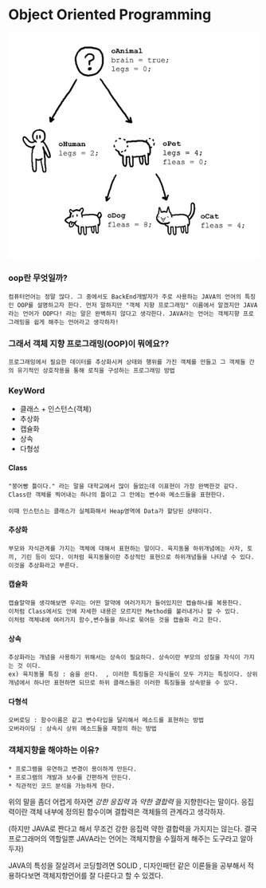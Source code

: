 # Object Oriented Programming
![](2021-01-02-02-58-16.png)

### oop란 무엇일까?
```
컴퓨터언어는 정말 많다. 그 중에서도 BackEnd개발자가 주로 사용하는 JAVA의 언어의 특징인 OOP를 설명하고자 한다. 먼저 말하지만 "객체 지향 프로그래밍" 이름에서 알겠지만 JAVA라는 언어가 OOP다! 라는 말은 완벽하지 않다고 생각한다. JAVA라는 언어는 객체지향 프로그래밍을 쉽게 해주는 언어라고 생각하자!
```

### 그래서 객체 지향 프로그래밍(OOP)이 뭐에요??
```
프로그래밍에서 필요한 데이터를 추상화시켜 상태와 행위를 가진 객체를 만들고 그 객체들 간의 유기적인 상호작용을 통해 로직을 구성하는 프로그래밍 방법
```
### KeyWord
* 클래스 + 인스턴스(객체)
* 추상화
* 캡슐화
* 상속
* 다형성

#### Class
```
"붕어빵 틀이다." 라는 말을 대학교에서 많이 들었는데 이표현이 가장 완벽한것 같다. Class란 객체를 찍어내는 하나의 틀이고 그 안에는 변수와 메소드들을 표현한다.

이때 인스턴스는 클래스가 실체화해서 Heap영역에 Data가 할당된 상태이다.
```
#### 추상화
```
부모와 자식관계를 가지는 객체에 대해서 표현하는 말이다. 육지동물 하위개념에는 사자, 토끼, 기린 등이 있다. 이처럼 육지동물이란 추상적인 표현으로 하위개념들을 나타낼 수 있다. 이것을 추상화라고 부른다.
```
#### 캡슐화
```
캡슐알약을 생각해보면 우리는 어떤 알약에 여러가지가 들어있지만 캡슐하나를 복용한다.
이처럼 Class에서도 안에 자세한 내용은 모르지만 Method를 불러내거나 할 수 있다. 
이처럼 객체내에 여러가지 함수,변수들을 하나로 묶어둔 것을 캡슐화 라고 한다.
```
#### 상속
```
추상화라는 개념을 사용하기 위해서는 상속이 필요하다. 상속이란 부모의 성질을 자식이 가지는 것 이다.
ex) 육지동물 특징 : 숨을 쉰다.  , 이러한 특징들은 자식들이 모두 가지는 특징이다. 상위 개념에서 하나만 표현하면 되므로 하위 클래스들은 이러한 특징들을 상속받을 수 있다.
```
#### 다형석
```
오버로딩 : 함수이름은 같고 변수타입을 달리해서 메소드를 표현하는 방법
오버라이딩 : 상속시 상위 메소드들을 재정의 하는 방법
```
### 객체지향을 해야하는 이유?
    * 프로그램을 유연하고 변경이 용이하게 만든다.
    * 프로그램의 개발과 보수를 간편하게 만든다.
    * 직관적인 코드 분석을 가능하게 한다.

위의 말을 좀더 어렵게 하자면 *강한 응집력* 과 *약한 결합력* 을 지향한다는 말이다.
응집력이란 객체 내부에 정의된 함수이며 결합력은 객체들의 관계라고 생각하자.

(하지만 JAVA로 짠다고 해서 무조건 강한 응집력 약한 결합력을 가지지는 않는다. 결국 프로그래머의 역할일뿐 JAVA라는 언어는 객체지향을 수월하게 해주는 도구라고 알아두자)

JAVA의 특성을 잘살려서 코딩할려면 SOLID , 디자인패턴 같은 이론들을 공부해서 적용하다보면 객체지향언어를 잘 다룬다고 할 수 있겠다.


